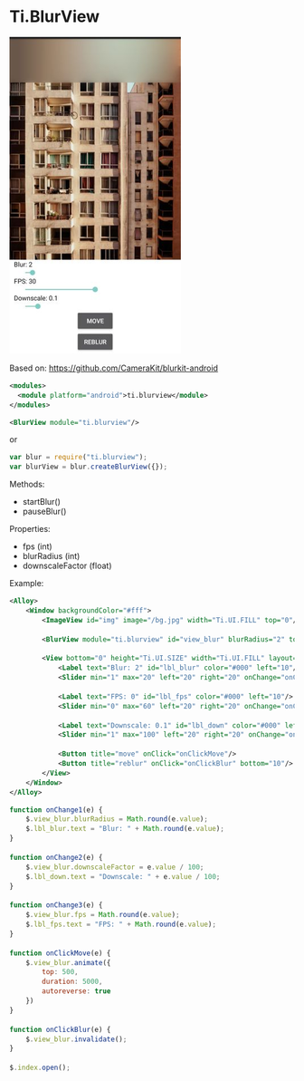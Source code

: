 # Ti.BlurView

<img src="screen.jpg"/><br/>

Based on: https://github.com/CameraKit/blurkit-android

```xml
<modules>
  <module platform="android">ti.blurview</module>
</modules>
```

```xml
<BlurView module="ti.blurview"/>
```
or
```javascript
var blur = require("ti.blurview");
var blurView = blur.createBlurView({});
```


Methods:
* startBlur()
* pauseBlur()

Properties:
* fps (int)
* blurRadius (int)
* downscaleFactor (float)

Example:

```xml
<Alloy>
	<Window backgroundColor="#fff">
		<ImageView id="img" image="/bg.jpg" width="Ti.UI.FILL" top="0"/>

		<BlurView module="ti.blurview" id="view_blur" blurRadius="2" top="0" downscaleFactor="0.1" width="Ti.UI.FILL" height="100"/>

		<View bottom="0" height="Ti.UI.SIZE" width="Ti.UI.FILL" layout="vertical" backgroundColor="#fff">
			<Label text="Blur: 2" id="lbl_blur" color="#000" left="10"/>
			<Slider min="1" max="20" left="20" right="20" onChange="onChange1" value="2"/>

			<Label text="FPS: 0" id="lbl_fps" color="#000" left="10"/>
			<Slider min="0" max="60" left="20" right="20" onChange="onChange3" value="30"/>

			<Label text="Downscale: 0.1" id="lbl_down" color="#000" left="10"/>
			<Slider min="1" max="100" left="20" right="20" onChange="onChange2" value="10"/>

			<Button title="move" onClick="onClickMove"/>
			<Button title="reblur" onClick="onClickBlur" bottom="10"/>
		</View>
	</Window>
</Alloy>
```

```javascript
function onChange1(e) {
	$.view_blur.blurRadius = Math.round(e.value);
	$.lbl_blur.text = "Blur: " + Math.round(e.value);
}

function onChange2(e) {
	$.view_blur.downscaleFactor = e.value / 100;
	$.lbl_down.text = "Downscale: " + e.value / 100;
}

function onChange3(e) {
	$.view_blur.fps = Math.round(e.value);
	$.lbl_fps.text = "FPS: " + Math.round(e.value);
}

function onClickMove(e) {
	$.view_blur.animate({
		top: 500,
		duration: 5000,
		autoreverse: true
	})
}

function onClickBlur(e) {
	$.view_blur.invalidate();
}

$.index.open();
```
